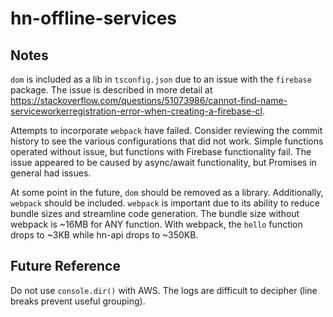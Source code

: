 # hn-offline-services

## Notes
`dom` is included as a lib in `tsconfig.json` due to an issue with the `firebase` package. The issue is described in more detail at https://stackoverflow.com/questions/51073986/cannot-find-name-serviceworkerregistration-error-when-creating-a-firebase-cl.

Attempts to incorporate `webpack` have failed. Consider reviewing the commit history to see the various configurations that did not work. Simple functions operated without issue, but functions with Firebase functionality fail. The issue appeared to be caused by async/await functionality, but Promises in general had issues.

At some point in the future, `dom` should be removed as a library. Additionally, `webpack` should be included. `webpack` is important due to its ability to reduce bundle sizes and streamline code generation. The bundle size without webpack is ~16MB for ANY function. With webpack, the `hello` function drops to ~3KB while hn-api drops to ~350KB.

## Future Reference
Do not use `console.dir()` with AWS. The logs are difficult to decipher (line breaks prevent useful grouping).
